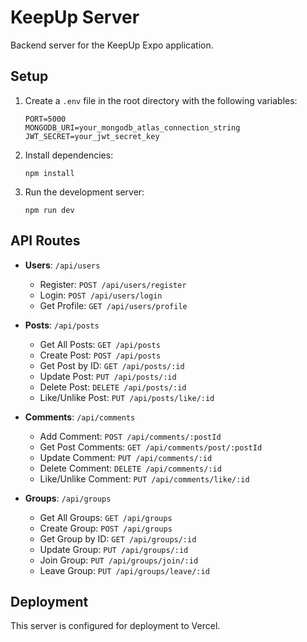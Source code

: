 # KeepUp Server

Backend server for the KeepUp Expo application.

## Setup

1. Create a `.env` file in the root directory with the following variables:
   ```
   PORT=5000
   MONGODB_URI=your_mongodb_atlas_connection_string
   JWT_SECRET=your_jwt_secret_key
   ```

2. Install dependencies:
   ```
   npm install
   ```

3. Run the development server:
   ```
   npm run dev
   ```

## API Routes

- **Users**: `/api/users`
  - Register: `POST /api/users/register`
  - Login: `POST /api/users/login`
  - Get Profile: `GET /api/users/profile`

- **Posts**: `/api/posts`
  - Get All Posts: `GET /api/posts`
  - Create Post: `POST /api/posts`
  - Get Post by ID: `GET /api/posts/:id`
  - Update Post: `PUT /api/posts/:id`
  - Delete Post: `DELETE /api/posts/:id`
  - Like/Unlike Post: `PUT /api/posts/like/:id`

- **Comments**: `/api/comments`
  - Add Comment: `POST /api/comments/:postId`
  - Get Post Comments: `GET /api/comments/post/:postId`
  - Update Comment: `PUT /api/comments/:id`
  - Delete Comment: `DELETE /api/comments/:id`
  - Like/Unlike Comment: `PUT /api/comments/like/:id`

- **Groups**: `/api/groups`
  - Get All Groups: `GET /api/groups`
  - Create Group: `POST /api/groups`
  - Get Group by ID: `GET /api/groups/:id`
  - Update Group: `PUT /api/groups/:id`
  - Join Group: `PUT /api/groups/join/:id`
  - Leave Group: `PUT /api/groups/leave/:id`

## Deployment

This server is configured for deployment to Vercel. 